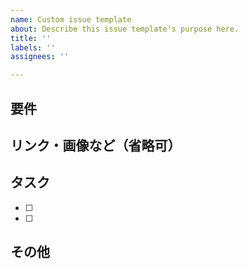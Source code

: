 ```yaml
---
name: Custom issue template
about: Describe this issue template's purpose here.
title: ''
labels: ''
assignees: ''

---
```


## 要件


## リンク・画像など（省略可）


## タスク
- [ ]
- [ ]

## その他
